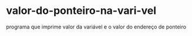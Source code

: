 # valor-do-ponteiro-na-vari-vel

programa que imprime valor da variável e o  valor do endereço de ponteiro
